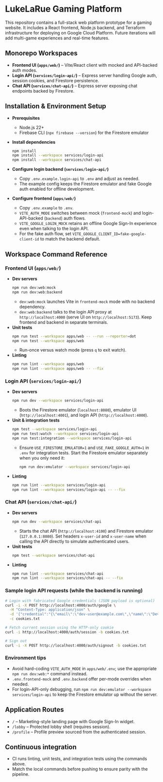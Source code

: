# LukeLaRue Gaming Platform

This repository contains a full-stack web platform prototype for a gaming website. It includes a React frontend, Node.js backend, and Terraform infrastructure for deploying on Google Cloud Platform. Future iterations will add multi-game experiences and real-time features.

## Monorepo Workspaces

- **Frontend UI (`apps/web/`)** – Vite/React client with mocked and API-backed auth modes.
- **Login API (`services/login-api/`)** – Express server handling Google auth, session cookies, and Firestore persistence.
- **Chat API (`services/chat-api/`)** – Express server exposing chat endpoints backed by Firestore.

## Installation & Environment Setup

- **Prerequisites**
  - Node.js 22+
  - Firebase CLI (`npx firebase --version`) for the Firestore emulator

- **Install dependencies**
  ```bash
  npm install
  npm install --workspace services/login-api
  npm install --workspace services/chat-api
  ```

- **Configure login backend (`services/login-api/`)**
  - Copy `.env.example.login-api` to `.env` and adjust as needed.
  - The example config keeps the Firestore emulator and fake Google auth enabled for offline development.

- **Configure frontend (`apps/web/`)**
  - Copy `.env.example` to `.env`.
  - `VITE_AUTH_MODE` switches between mock (`frontend-mock`) and login-API-backed (`backend`) auth flows.
  - `VITE_GOOGLE_LOGIN_MOCK` retains an offline Google Sign-In experience even when talking to the login API.
  - For the fake auth flow, set `VITE_GOOGLE_CLIENT_ID=fake-google-client-id` to match the backend default.

## Workspace Command Reference

### Frontend UI (`apps/web/`)

- **Dev servers**
  ```bash
  npm run dev:web:mock
  npm run dev:web:backend
  ```
  - `dev:web:mock` launches Vite in `frontend-mock` mode with no backend dependency.
  - `dev:web:backend` talks to the login API proxy at `http://localhost:4000` (serve UI on `http://localhost:5173`). Keep frontend and backend in separate terminals.
- **Unit tests**
  ```bash
  npm run test --workspace apps/web -- --run --reporter=dot
  npm run test --workspace apps/web
  ```
  - Run-once versus watch mode (press `q` to exit watch).
- **Linting**
  ```bash
  npm run lint --workspace apps/web
  npm run lint --workspace apps/web -- --fix
  ```

### Login API (`services/login-api/`)

- **Dev servers**
  ```bash
  npm run dev --workspace services/login-api
  ```
  - Boots the Firestore emulator (`localhost:8080`), emulator UI (`http://localhost:4001`), and login API (`http://localhost:4000`).
- **Unit & integration tests**
  ```bash
  npm test --workspace services/login-api
  npm run test:watch --workspace services/login-api
  npm run test:integration --workspace services/login-api
  ```
  - Ensure `USE_FIRESTORE_EMULATOR=1` and `USE_FAKE_GOOGLE_AUTH=1` in `.env` for integration tests. Start the Firestore emulator separately when you only need it:
    ```bash
    npm run dev:emulator --workspace services/login-api
    ```
- **Linting**
  ```bash
  npm run lint --workspace services/login-api
  npm run lint --workspace services/login-api -- --fix
  ```

### Chat API (`services/chat-api/`)

- **Dev servers**
  ```bash
  npm run dev --workspace services/chat-api
  ```
  - Starts the chat API (`http://localhost:4100`) and Firestore emulator (`127.0.0.1:8080`). Set headers `x-user-id` and `x-user-name` when calling the API directly to simulate authenticated users.
- **Unit tests**
  ```bash
  npm test --workspace services/chat-api
  ```
- **Linting**
  ```bash
  npm run lint --workspace services/chat-api
  npm run lint --workspace services/chat-api -- --fix
  ```

### Sample login API requests (while the backend is running)

```bash
# Login with fabricated Google credentials (JSON payload is optional)
curl -i -X POST http://localhost:4000/auth/google \
  -H "Content-Type: application/json" \
  -d '{"credential":"{\"email\":\"dev-user@example.com\",\"name\":\"Dev User\"}"}' \
  -c cookies.txt

# Fetch current session using the HTTP-only cookie
curl -i http://localhost:4000/auth/session -b cookies.txt

# Sign out
curl -i -X POST http://localhost:4000/auth/signout -b cookies.txt
```

### Environment tips

- Avoid hard-coding `VITE_AUTH_MODE` in `apps/web/.env`; use the appropriate `npm run dev:web:*` command instead.
- `.env.frontend-mock` and `.env.backend` offer per-mode overrides when needed.
- For login-API-only debugging, run `npm run dev:emulator --workspace services/login-api` to keep the Firestore emulator up without the server.

## Application Routes

- `/` – Marketing-style landing page with Google Sign-In widget.
- `/lobby` – Protected lobby shell (requires session).
- `/profile` – Profile preview sourced from the authenticated session.

## Continuous integration

- CI runs linting, unit tests, and integration tests using the commands above.
- Match the local commands before pushing to ensure parity with the pipeline.
